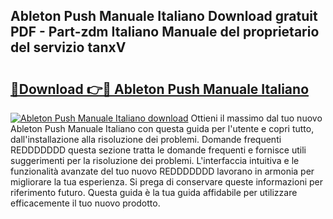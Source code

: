 ## Ableton Push Manuale Italiano Download gratuit PDF - Part-zdm Italiano Manuale del proprietario del servizio tanxV

# <h2><a href="http://dffbhf5.blite.top/?on=Ableton+Push+Manuale+Italiano">🔗Download 👉🔴 Ableton Push Manuale Italiano</a></h2>

[![Ableton Push Manuale Italiano download](https://i.imgur.com/lujVjoI.png)](http://dffbhf5.blite.top/?on=Ableton+Push+Manuale+Italiano)
Ottieni il massimo dal tuo nuovo Ableton Push Manuale Italiano con questa guida per l'utente e copri tutto, dall'installazione alla risoluzione dei problemi. Domande frequenti REDDDDDDD questa sezione tratta le domande frequenti e fornisce utili suggerimenti per la risoluzione dei problemi. L'interfaccia intuitiva e le funzionalità avanzate del tuo nuovo REDDDDDDD lavorano in armonia per migliorare la tua esperienza. Si prega di conservare queste informazioni per riferimento futuro. Questa guida è la tua guida affidabile per utilizzare efficacemente il tuo nuovo prodotto.
